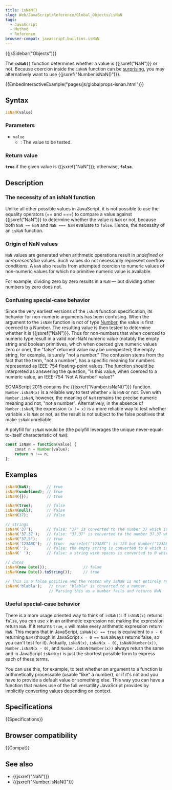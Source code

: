 ```yaml
---
title: isNaN()
slug: Web/JavaScript/Reference/Global_Objects/isNaN
tags:
  - JavaScript
  - Method
  - Reference
browser-compat: javascript.builtins.isNaN
---
```

{{jsSidebar("Objects")}}

The **`isNaN()`** function determines whether a value is
{{jsxref("NaN")}} or not. Because coercion inside the `isNaN` function
can be [surprising](#Confusing_special-case_behavior), you may alternatively
want to use {{jsxref("Number.isNaN()")}}.

{{EmbedInteractiveExample("pages/js/globalprops-isnan.html")}}

## Syntax

```js
isNaN(value)
```

### Parameters

- `value`
  - : The value to be tested.

### Return value

**`true`** if the given value is {{jsxref("NaN")}}; otherwise,
**`false`**.

## Description

### The necessity of an isNaN function

Unlike all other possible values in JavaScript, it is not possible to use the
equality operators (== and ===) to compare a value against
{{jsxref("NaN")}} to determine whether the value _is_ `NaN` or not,
because both `NaN == NaN` and `NaN === NaN` evaluate to `false`. Hence, the
necessity of an `isNaN` function.

### Origin of NaN values

`NaN` values are generated when arithmetic operations result in _undefined_ or
_unrepresentable_ values. Such values do not necessarily represent overflow
conditions. A `NaN` also results from attempted coercion to numeric values of
non-numeric values for which no primitive numeric value is available.

For example, dividing zero by zero results in a `NaN` — but dividing other
numbers by zero does not.

### Confusing special-case behavior

Since the very earliest versions of the `isNaN` function specification, its
behavior for non-numeric arguments has been confusing. When the argument to the
`isNaN` function is not of type [Number](https://es5.github.com/#x8.5), the
value is first coerced to a Number. The resulting value is then tested to
determine whether it is {{jsxref("NaN")}}. Thus for non-numbers that when
coerced to numeric type result in a valid non-NaN numeric value (notably the
empty string and boolean primitives, which when coerced give numeric values zero
or one), the "false" returned value may be unexpected; the empty string, for
example, is surely "not a number." The confusion stems from the fact that the
term, "not a number", has a specific meaning for numbers represented as IEEE-754
floating-point values. The function should be interpreted as answering the
question, "is this value, when coerced to a numeric value, an IEEE-754 'Not A
Number' value?"

ECMAScript 2015 contains the {{jsxref("Number.isNaN()")}} function.
`Number.isNaN(x)` is a reliable way to test whether `x` is `NaN` or not. Even
with `Number.isNaN`, however, the meaning of `NaN` remains the precise numeric
meaning and not, "not a number". Alternatively, in the absence of
`Number.isNaN`, the expression `(x != x)` is a more reliable way to test whether
variable `x` is `NaN` or not, as the result is not subject to the false
positives that make `isNaN` unreliable.

A polyfill for `isNaN` would be (the polyfill leverages the unique
never-equal-to-itself characteristic of `NaN`):

```js
const isNaN = function(value) {
    const n = Number(value);
    return n !== n;
};
```

## Examples

```js
isNaN(NaN);       // true
isNaN(undefined); // true
isNaN({});        // true

isNaN(true);      // false
isNaN(null);      // false
isNaN(37);        // false

// strings
isNaN('37');      // false: "37" is converted to the number 37 which is not NaN
isNaN('37.37');   // false: "37.37" is converted to the number 37.37 which is not NaN
isNaN("37,5");    // true
isNaN('123ABC');  // true:  parseInt("123ABC") is 123 but Number("123ABC") is NaN
isNaN('');        // false: the empty string is converted to 0 which is not NaN
isNaN(' ');       // false: a string with spaces is converted to 0 which is not NaN

// dates
isNaN(new Date());                // false
isNaN(new Date().toString());     // true

// This is a false positive and the reason why isNaN is not entirely reliable
isNaN('blabla');   // true: "blabla" is converted to a number.
                   // Parsing this as a number fails and returns NaN
```

### Useful special-case behavior

There is a more usage oriented way to think of `isNaN()`: If `isNaN(x)` returns
`false`, you can use `x` in an arithmetic expression not making the expression
return `NaN`. If it returns `true`, `x` will make every arithmetic expression
return `NaN`. This means that in JavaScript, `isNaN(x) == true` is equivalent to
`x - 0` returning `NaN` (though in JavaScript `x - 0 == NaN` always returns
false, so you can't test for it). Actually, `isNaN(x)`, `isNaN(x - 0)`,
`isNaN(Number(x))`, `Number.isNaN(x - 0)`, and `Number.isNaN(Number(x))` always
return the same and in JavaScript `isNaN(x)` is just the shortest possible form
to express each of these terms.

You can use this, for example, to test whether an argument to a function is
arithmetically processable (usable "like" a number), or if it's not and you have
to provide a default value or something else. This way you can have a function
that makes use of the full versatility JavaScript provides by implicitly
converting values depending on context.

## Specifications

{{Specifications}}

## Browser compatibility

{{Compat}}

## See also

- {{jsxref("NaN")}}
- {{jsxref("Number.isNaN()")}}
